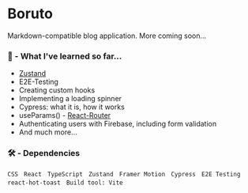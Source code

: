 
# Boruto
Markdown-compatible blog application. More coming soon...

### 🧠 - What I've learned so far...

- [Zustand](https://github.com/pmndrs/zustand)
- E2E-Testing
- Creating custom hooks
- Implementing a loading spinner
- Cypress: what it is, how it works
- useParams() - [React-Router](https://reactrouter.com/en/main)
- Authenticating users with Firebase, including form validation
- And much more...
### 🛠️ - Dependencies 
 
`CSS` &nbsp; `React` &nbsp; `TypeScript` &nbsp; `Zustand` &nbsp; `Framer Motion` &nbsp; `Cypress` &nbsp; `E2E Testing` &nbsp; `react-hot-toast` &nbsp; `Build tool: Vite` 
